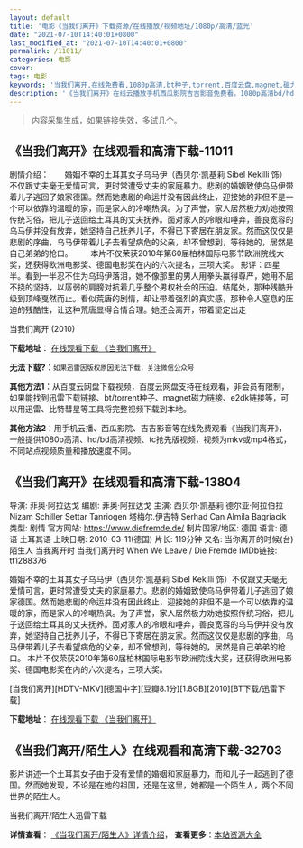 ```yaml
---
layout: default
title: '电影《当我们离开》下载资源/在线播放/视频地址/1080p/高清/蓝光'
date: "2021-07-10T14:40:01+0800"
last_modified_at: "2021-07-10T14:40:01+0800"
permalink: /11011/
categories: 电影
cover:
tags: 电影
keywords: '当我们离开,在线免费看,1080p高清,bt种子,torrent,百度云盘,magnet,磁力链,迅雷下载资源'
description: '《当我们离开》在线云播放手机西瓜影院吉吉影音免费看，1080p高清bd/hd未删减完整版和tc抢先枪版，mkv/mp4格式，附带bt/torrent种子、magnet/磁力链、百度云盘、网盘资源迅雷下载链接'
---
```


>内容采集生成，如果链接失效，多试几个。


## 《当我们离开》在线观看和高清下载-11011

剧情介绍：　　婚姻不幸的土耳其女子乌马伊（西贝尔·凯基莉 Sibel Kekilli 饰）不仅跟丈夫毫无爱情可言，更时常遭受丈夫的家庭暴力。悲剧的婚姻致使乌马伊带着儿子逃回了娘家德国。然而她悲剧的命运并没有因此终止，迎接她的非但不是一个可以依靠的温暖的家，而是家人的冷嘲热讽。为了声誉，家人居然极力劝她按照传统习俗，把儿子送回给土耳其的丈夫抚养。面对家人的冷眼和唾弃，善良宽容的乌马伊并没有放弃，她坚持自己抚养儿子，不得已下寄居在朋友家。然而这仅仅是悲剧的序曲，乌马伊带着儿子去看望病危的父亲，却不曾想到，等待她的，居然是自己弟弟的枪口。 　　本片不仅荣获2010年第60届柏林国际电影节欧洲院线大奖，还获得欧洲电影奖、德国电影奖在内的六次提名，三项大奖。 影评：四星半。看到一半忍不住为乌玛伊落泪，她不像那里的男人用拳头赢得尊严，她用不屈不挠的坚持，以孱弱的肩膀对抗着几乎整个男权社会的压迫。结尾处，那种残酷升级到顶峰戛然而止。看似荒唐的剧情，却让带着强烈的真实感，那种令人窒息的压迫的残酷性，让这种荒唐显得合情合理。她还会离开，带着坚定出走


当我们离开 (2010)

**下载地址**： [在线观看下载 《当我们离开》](https://www.btbtdy.me/btdy/dy8019.html) 


**无法下载?**：`如果迅雷因版权原因无法下载，关注微信公众号 `

**其他方法1**：从百度云网盘下载视频，百度云网盘支持在线观看，非会员有限制，如果能找到迅雷下载链接、bt/torrent种子、magnet磁力链接、e2dk链接等，可以用迅雷、比特彗星等工具将完整视频下载到本地。

**其他方法2**：用手机云播、西瓜影院、吉吉影音等在线免费观看《当我们离开》，一般提供1080p高清、hd/bd高清视频、tc抢先版视频，视频为mkv或mp4格式，不同站点视频质量和播放速度不同。


## 《当我们离开》在线观看和高清下载-13804

导演: 菲奥·阿拉达戈 编剧: 菲奥·阿拉达戈 主演: 西贝尔·凯基莉 德尔亚·阿拉伯拉 Nizam Schiller Settar Tanriogen 塔梅尔.伊吉特 Serhad Can Almila Bagriacik 类型: 剧情 官方网站: https://www.diefremde.de/ 制片国家/地区: 德国 语言: 德语 土耳其语 上映日期: 2010-03-11(德国) 片长: 119分钟 又名: 当你离开的时候(台) 陌生人 当我离开时 当我们离开时 When We Leave / Die Fremde IMDb链接: tt1288376

婚姻不幸的土耳其女子乌马伊（西贝尔·凯基莉 Sibel Kekilli 饰）不仅跟丈夫毫无爱情可言，更时常遭受丈夫的家庭暴力。悲剧的婚姻致使乌马伊带着儿子逃回了娘家德国。然而她悲剧的命运并没有因此终止，迎接她的非但不是一个可以依靠的温暖的家，而是家人的冷嘲热讽。为了声誉，家人居然极力劝她按照传统习俗，把儿子送回给土耳其的丈夫抚养。面对家人的冷眼和唾弃，善良宽容的乌马伊并没有放弃，她坚持自己抚养儿子，不得已下寄居在朋友家。然而这仅仅是悲剧的序曲，乌马伊带着儿子去看望病危的父亲，却不曾想到，等待她的，居然是自己弟弟的枪口。 本片不仅荣获2010年第60届柏林国际电影节欧洲院线大奖，还获得欧洲电影奖、德国电影奖在内的六次提名，三项大奖。


[当我们离开][HDTV-MKV][德国中字][豆瓣8.1分][1.8GB][2010][BT下载/迅雷下载]

**下载地址**： [在线观看下载 《当我们离开》](https://www.btdx8.com/torrent/when_we_leave_2012.html) 


## 《当我们离开/陌生人》在线观看和高清下载-32703

影片讲述一个土耳其女子由于没有爱情的婚姻和家庭暴力，而和儿子一起逃到了德国。然而她发现，不论是在她的祖国，还是在这里，她都是一个陌生人，两个不同世界的陌生人。


当我们离开/陌生人迅雷下载

**详情查看**： [《当我们离开/陌生人》详情介绍](/movie/32703/)， **查看更多**：[本站资源大全](/movie/t/all/)

